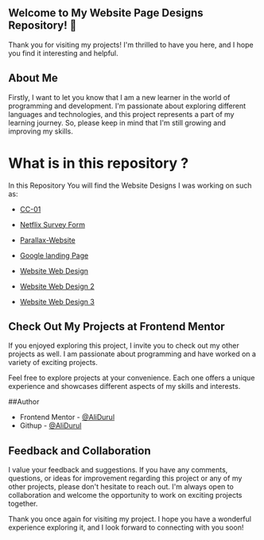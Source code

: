 ## Welcome to My Website Page Designs Repository! 👋

Thank you for visiting my projects! I'm thrilled to have you here, and I hope you find it interesting and helpful.

## About Me
Firstly, I want to let you know that I am a new learner in the world of programming and development. I'm passionate about exploring different languages and technologies, and this project represents a part of my learning journey. So, please keep in mind that I'm still growing and improving my skills.

# What is in this repository ?
In this Repository You will find the Website Designs I was working on such as: 

- [CC-01](https://alidurul.github.io/Website-Page-Designs/CC-01/)

- [Netflix Survey Form](https://alidurul.github.io/Website-Page-Designs/001%20Netflix-Survey-Form/)

- [Parallax-Website](https://alidurul.github.io/Website-Page-Designs/002-Parallax-Website/)

- [Google landing Page](https://alidurul.github.io/Website-Page-Designs/003%20Google_landing_Page/)

- [Website Web Design](https://alidurul.github.io/Website-Page-Designs/005%20Website%20Page%20Design%202/#home)

- [Website Web Design 2](https://alidurul.github.io/Website-Page-Designs/004%20Website%20Page%20Design/)

- [Website Web Design 3](https://alidurul.github.io/Website-Page-Designs/006%20Website%20Page%20Design%203/)



## Check Out My Projects at Frontend Mentor
If you enjoyed exploring this project, I invite you to check out my other projects as well. I am passionate about programming and have worked on a variety of exciting projects.

Feel free to explore projects at your convenience. Each one offers a unique experience and showcases different aspects of my skills and interests.

##Author
- Frontend Mentor - [@AliDurul](https://www.frontendmentor.io/profile/DURUL-26)
- Githup - [@AliDurul](https://github.com/AliDurul)

## Feedback and Collaboration
I value your feedback and suggestions. If you have any comments, questions, or ideas for improvement regarding this project or any of my other projects, please don't hesitate to reach out. I'm always open to collaboration and welcome the opportunity to work on exciting projects together.

Thank you once again for visiting my project. I hope you have a wonderful experience exploring it, and I look forward to connecting with you soon!















